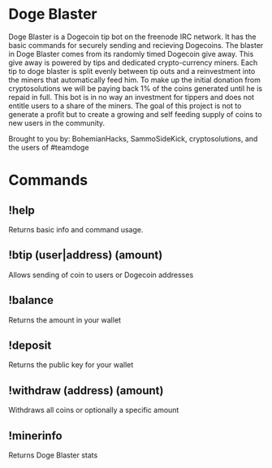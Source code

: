 Doge Blaster
============

Doge Blaster is a Dogecoin tip bot on the freenode IRC network. It has the basic commands for securely sending and recieving Dogecoins. The blaster in Doge Blaster comes from its randomly timed Dogecoin give away. This give away is powered by tips and dedicated crypto-currency miners. Each tip to doge blaster is split evenly between tip outs and a reinvestment into the miners that automatically feed him. To make up the initial donation from cryptosolutions we will be paying back 1% of the coins generated until he is repaid in full. This bot is in no way an investment for tippers and does not entitle users to a share of the miners. The goal of this project is not to generate a profit but to create a growing and self feeding supply of coins to new users in the community.

Brought to you by: BohemianHacks, SammoSideKick, cryptosolutions, and the users of #teamdoge

Commands
=========

!help
-----
Returns basic info and command usage.

!btip (user|address) (amount)
-----------------------------
Allows sending of coin to users or Dogecoin addresses

!balance
--------
Returns the amount in your wallet

!deposit
--------
Returns the public key for your wallet

!withdraw (address) (amount)
---------
Withdraws all coins or optionally a specific amount

!minerinfo
----------
Returns Doge Blaster stats
